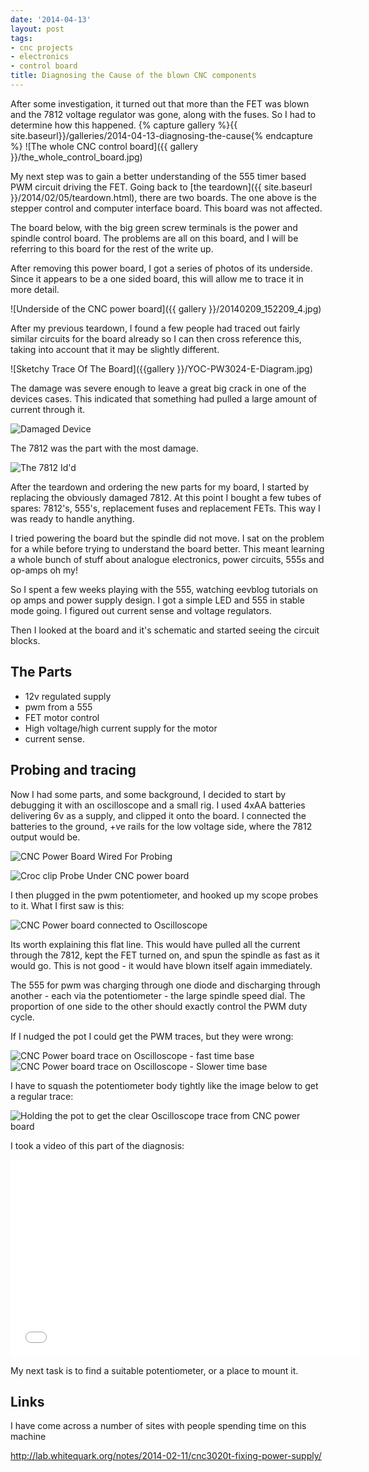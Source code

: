 ```yaml
---
date: '2014-04-13'
layout: post
tags:
- cnc projects
- electronics
- control board
title: Diagnosing the Cause of the blown CNC components
---
```

After some investigation, it turned out that more than the FET was blown and the 7812 voltage regulator was gone, along with the fuses.
So I had to determine how this happened.
{% capture gallery %}{{ site.baseurl}}/galleries/2014-04-13-diagnosing-the-cause{% endcapture %}
![The whole CNC control board]({{ gallery }}/the_whole_control_board.jpg)

My next step was to gain a better understanding of the 555 timer based PWM circuit driving the FET.
Going back to [the teardown]({{ site.baseurl }}/2014/02/05/teardown.html), there are two boards.
The one above is the stepper control and computer interface board.
This board was not affected.

The board below, with the big green screw terminals is the power and spindle control board.
The problems are all on this board, and I will be referring to this board for the rest of the write up.

After removing this power board, I got a series of photos of its underside.
Since it appears to be a one sided board, this will allow me to trace it in more detail.

![Underside of the CNC power board]({{ gallery }}/20140209_152209_4.jpg)

After my previous teardown, I found a few people had traced out fairly similar circuits for the board already so I can then cross reference this, taking into account that it may be slightly different.

![Sketchy Trace Of The Board]({{gallery }}/YOC-PW3024-E-Diagram.jpg)

The damage was severe enough to leave a great big crack in one of the devices cases. This indicated that something had pulled a large amount of current through it.

![Damaged Device](../{{gallery}}/20140209_152239_1.jpg)

The 7812 was the part with the most damage.

![The 7812 Id'd](../{{gallery}}/20140209_152321.jpg)

After the teardown and ordering the new parts for my board, I started by replacing the obviously damaged 7812.
At this point I bought a few tubes of spares: 7812's, 555's, replacement fuses and replacement FETs.
This way I was ready to handle anything.

I tried powering the board but the spindle did not move.
I sat on the problem for a while before trying to understand the board better.
This meant learning a whole bunch of stuff about analogue electronics, power circuits, 555s and op-amps oh my!

So I spent a few weeks playing with the 555, watching eevblog tutorials on op amps and power supply design.
I got a simple LED and 555 in stable mode going.
I figured out current sense and voltage regulators.

Then I looked at the board and it's schematic and started seeing the circuit blocks.

## The Parts

- 12v regulated supply
- pwm from a 555
- FET motor control
- High voltage/high current supply for the motor
- current sense.

## Probing and tracing

Now I had some parts, and some background, I decided to start by debugging it with an oscilloscope and a small rig.
I used 4xAA batteries delivering 6v as a supply, and clipped it onto the board.
I connected the batteries to the ground, +ve rails for the low voltage side, where the 7812 output would be.

![CNC Power Board Wired For Probing](../{{gallery}}/IMG_3402.jpg)

![Croc clip Probe Under CNC power board](../{{gallery}}/IMG_3403.JPG)

I then plugged in the pwm potentiometer, and hooked up my scope probes to it.
What I first saw is this:

![CNC Power board connected to Oscilloscope](../{{gallery}}/IMG_3407.JPG)

Its worth explaining this flat line.
This would have pulled all the current through the 7812, kept the FET turned on, and spun the spindle as fast as it would go.
This is not good - it would have blown itself again immediately.

The 555 for pwm was charging through one diode and discharging through another - each via the potentiometer - the large spindle speed dial.
The proportion of one side to the other should exactly control the PWM duty cycle.

If I nudged the pot I could get the PWM traces, but they were wrong:

![CNC Power board trace on Oscilloscope - fast time base](../{{gallery}}/IMG_3404.JPG)
![CNC Power board trace on Oscilloscope - Slower time base](../{{gallery}}/IMG_3405.JPG)

I have to squash the potentiometer body tightly like the image below to get a regular trace:

![Holding the pot to get the clear Oscilloscope trace from CNC power board](../{{gallery}}/IMG_3406.JPG)

I took a video of this part of the diagnosis:

<iframe width="560" height="315" src="//www.youtube.com/embed/5dG0UPwRt30" frameborder="0" allowfullscreen="true"></iframe>

My next task is to find a suitable potentiometer, or a place to mount it.

## Links

I have come across a number of sites with people spending time on this machine

<http://lab.whitequark.org/notes/2014-02-11/cnc3020t-fixing-power-supply/>

